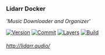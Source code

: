 ### Lidarr Docker

*'Music Downloader and Organizer'*

[![Version](https://images.microbadger.com/badges/version/stlouisn/lidarr.svg)](https://microbadger.com/images/stlouisn/lidarr)
[![Commit](https://images.microbadger.com/badges/commit/stlouisn/lidarr.svg)](https://microbadger.com/images/stlouisn/lidarr)
[![Layers](https://images.microbadger.com/badges/image/stlouisn/lidarr.svg)](https://microbadger.com/images/stlouisn/lidarr)
[![Build](https://travis-ci.org/stlouisn/lidarr_docker.svg?branch=master)](https://travis-ci.org/stlouisn/lidarr_docker)

###### *http://lidarr.audio/*
